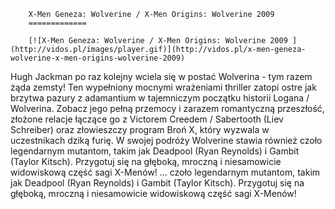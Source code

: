 
        X-Men Geneza: Wolverine / X-Men Origins: Wolverine 2009 
        =============
        
        [![X-Men Geneza: Wolverine / X-Men Origins: Wolverine 2009 ](http://vidos.pl/images/player.gif)](http://vidos.pl/x-men-geneza-wolverine-x-men-origins-wolverine-2009)
        
        
 Hugh Jackman po raz kolejny wciela się w postać Wolverina - tym razem żąda zemsty! Ten wypełniony mocnymi wrażeniami thriller zatopi ostre jak brzytwa pazury z adamantium w tajemniczym początku historii Logana / Wolverina. Zobacz jego pełną przemocy i zarazem romantyczną przeszłość, złożone relacje łączące go z Victorem Creedem / Sabertooth (Liev Schreiber) oraz złowieszczy program Broń X, który wyzwala w uczestnikach dziką furię. W swojej podróży Wolverine stawia również czoło legendarnym mutantom, takim jak Deadpool (Ryan Reynolds) i Gambit (Taylor Kitsch). Przygotuj się na głęboką, mroczną i niesamowicie widowiskową część sagi X-Menów!  ... czoło legendarnym mutantom, takim jak Deadpool (Ryan Reynolds) i Gambit (Taylor Kitsch). Przygotuj się na głęboką, mroczną i niesamowicie widowiskową część sagi X-Menów!
    